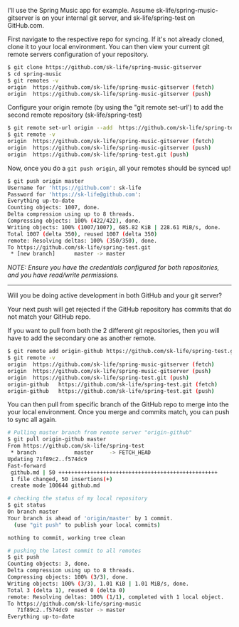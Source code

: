 

I'll use the Spring Music app for example. Assume sk-life/spring-music-gitserver is on your internal git server, and sk-life/spring-test on GitHub.com.

First navigate to the respective repo for syncing. If it's not already cloned, clone it to your local environment.
You can then view your current git remote servers configuration of your repository.

```bash
$ git clone https://github.com/sk-life/spring-music-gitserver
$ cd spring-music
$ git remotes -v
origin	https://github.com/sk-life/spring-music-gitserver (fetch)
origin	https://github.com/sk-life/spring-music-gitserver (push)
```

Configure your origin remote (by using the "git remote set-url') to add the second remote repository (sk-life/spring-test)

```bash
$ git remote set-url origin --add  https://github.com/sk-life/spring-test.git
$ git remote -v
origin	https://github.com/sk-life/spring-music-gitserver (fetch)
origin	https://github.com/sk-life/spring-music-gitserver (push)
origin	https://github.com/sk-life/spring-test.git (push)
```

Now, once you do a `git push origin`, all your remotes should be synced up!
```bash
$ git push origin master
Username for 'https://github.com': sk-life
Password for 'https://sk-life@github.com':
Everything up-to-date
Counting objects: 1007, done.
Delta compression using up to 8 threads.
Compressing objects: 100% (422/422), done.
Writing objects: 100% (1007/1007), 685.82 KiB | 228.61 MiB/s, done.
Total 1007 (delta 350), reused 1007 (delta 350)
remote: Resolving deltas: 100% (350/350), done.
To https://github.com/sk-life/spring-test.git
 * [new branch]      master -> master
```

_NOTE: Ensure you have the credentials configured for both repositories, and you have read/write permissions._

----
Will you be doing active development in both GitHub and your git server?

Your next push will get rejected if the GitHub repository has commits that do not match your GitHub repo.

If you want to pull from both the 2 different git repositories, then you will have to add the secondary one as another remote.
```bash
$ git remote add origin-github https://github.com/sk-life/spring-test.git
$ git remote -v
origin	https://github.com/sk-life/spring-music-gitserver (fetch)
origin	https://github.com/sk-life/spring-music-gitserver (push)
origin	https://github.com/sk-life/spring-test.git (push)
origin-github	https://github.com/sk-life/spring-test.git (fetch)
origin-github	https://github.com/sk-life/spring-test.git (push)
```

You can then pull from specific branch of the GitHub repo to merge into the your local environment. Once you merge and commits match, you can push to sync all again.
```bash
# Pulling master branch from remote server "origin-github"
$ git pull origin-github master
From https://github.com/sk-life/spring-test
 * branch            master     -> FETCH_HEAD
Updating 71f89c2..f574dc9
Fast-forward
 github.md | 50 ++++++++++++++++++++++++++++++++++++++++++++++++++
 1 file changed, 50 insertions(+)
 create mode 100644 github.md

# checking the status of my local repository
$ git status
On branch master
Your branch is ahead of 'origin/master' by 1 commit.
  (use "git push" to publish your local commits)

nothing to commit, working tree clean

# pushing the latest commit to all remotes
$ git push
Counting objects: 3, done.
Delta compression using up to 8 threads.
Compressing objects: 100% (3/3), done.
Writing objects: 100% (3/3), 1.01 KiB | 1.01 MiB/s, done.
Total 3 (delta 1), reused 0 (delta 0)
remote: Resolving deltas: 100% (1/1), completed with 1 local object.
To https://github.com/sk-life/spring-music
   71f89c2..f574dc9  master -> master
Everything up-to-date
```
